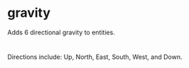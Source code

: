 # gravity
Adds 6 directional gravity to entities. 
#
Directions include: Up, North, East, South, West, and Down.
